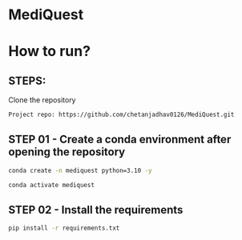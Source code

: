 # MediQuest


# How to run?
## STEPS:

Clone the repository


```bash
Project repo: https://github.com/chetanjadhav0126/MediQuest.git
```

## STEP 01 - Create a conda environment after opening the repository

```bash
conda create -n mediquest python=3.10 -y 
```

```bash
conda activate mediquest
```


## STEP 02 - Install the requirements
```bash
pip install -r requirements.txt
```